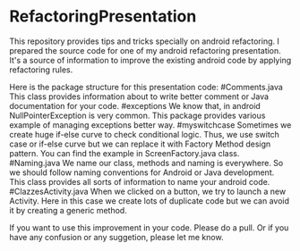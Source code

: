 # RefactoringPresentation
This repository provides tips and tricks specially on android refactoring. I prepared the source code for one of my android refactoring presentation. It's a source of information to improve the existing android code by applying refactoring rules. 

Here is the package structure for this presentation code: 
#Comments.java 
This class provides information about to write better comment or Java documentation for your code. 
#exceptions
We know that, in android NullPointerException is very common. This package provides various example of managing exceptions better way.
#myswitchcase
Sometimes we create huge if-else curve to check conditional logic. Thus, we use switch case or if-else curve but we can replace it with Factory Method design pattern. You can find the example in ScreenFactory.java class. 
#Naming.java
We name our class, methods and naming is everywhere. So we should follow naming conventions for Android or Java development. This class provides all sorts of information to name your android code. 
#ClazzesActivity.java
When we clicked on a button, we try to launch a new Activity. Here in this case we create lots of duplicate code but we can avoid it by creating a generic method. 

If you want to use this improvement in your code. Please do a pull. Or if you have any confusion or any suggetion, please let me know. 
